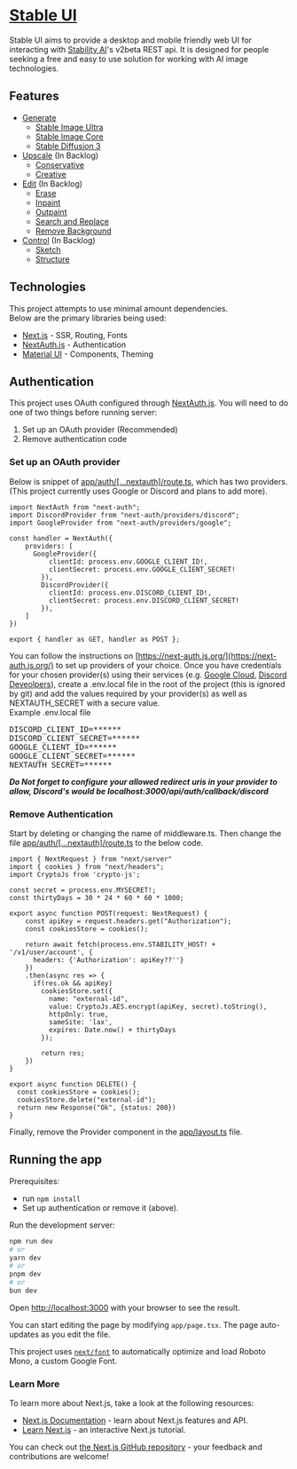 # [Stable UI](http://stableui.io)
Stable UI aims to provide a desktop and mobile friendly web UI for interacting with [Stability AI](https://stability.ai)'s v2beta REST api. It is designed for people seeking a free and easy to use solution for working with AI image technologies.

## Features
* [Generate](https://platform.stability.ai/docs/api-reference#tag/Generate)
    * [Stable Image Ultra](https://platform.stability.ai/docs/api-reference#tag/Generate/paths/~1v2beta~1stable-image~1generate~1ultra/post)
    * [Stable Image Core](https://platform.stability.ai/docs/api-reference#tag/Generate/paths/~1v2beta~1stable-image~1generate~1core/post)
    * [Stable Diffusion 3](https://platform.stability.ai/docs/api-reference#tag/Generate/paths/~1v2beta~1stable-image~1generate~1sd3/post)
* [Upscale](https://platform.stability.ai/docs/api-reference#tag/Upscale) (In Backlog)
    * [Conservative](https://platform.stability.ai/docs/api-reference#tag/Upscale/paths/~1v2beta~1stable-image~1upscale~1conservative/post)
    * [Creative](https://platform.stability.ai/docs/api-reference#tag/Upscale/paths/~1v2beta~1stable-image~1upscale~1creative/post)
* [Edit](https://platform.stability.ai/docs/api-reference#tag/Edit) (In Backlog)
    * [Erase](https://platform.stability.ai/docs/api-reference#tag/Edit/paths/~1v2beta~1stable-image~1edit~1erase/post)
    * [Inpaint](https://platform.stability.ai/docs/api-reference#tag/Edit/paths/~1v2beta~1stable-image~1edit~1inpaint/post)
    * [Outpaint](https://platform.stability.ai/docs/api-reference#tag/Edit/paths/~1v2beta~1stable-image~1edit~1outpaint/post)
    * [Search and Replace](https://platform.stability.ai/docs/api-reference#tag/Edit/paths/~1v2beta~1stable-image~1edit~1search-and-replace/post)
    * [Remove Background](https://platform.stability.ai/docs/api-reference#tag/Edit/paths/~1v2beta~1stable-image~1edit~1remove-background/post)
* [Control](https://platform.stability.ai/docs/api-reference#tag/Control) (In Backlog)
    * [Sketch](https://platform.stability.ai/docs/api-reference#tag/Control/paths/~1v2beta~1stable-image~1control~1sketch/post)
    * [Structure](https://platform.stability.ai/docs/api-reference#tag/Control/paths/~1v2beta~1stable-image~1control~1structure/post)

## Technologies
This project attempts to use minimal amount dependencies.<br>
Below are the primary libraries being used:
* [Next.js](https://nextjs.org/) - SSR, Routing, Fonts
* [NextAuth.js](https://next-auth.js.org/) - Authentication
* [Material UI](https://mui.com/) - Components, Theming

## Authentication
This project uses OAuth configured through [NextAuth.js](https://next-auth.js.org/). You will need to do one of two things before running server:
1. Set up an OAuth provider (Recommended)
2. Remove authentication code

### Set up an OAuth provider

Below is snippet of [app/auth/[...nextauth]/route.ts](https://github.com/thejaxonhill/stableui/blob/main/app/api/auth/%5B...nextauth%5D/route.ts), which has two providers. (This project currently uses Google or Discord and plans to add more). 

```code
import NextAuth from "next-auth";
import DiscordProvider from "next-auth/providers/discord";
import GoogleProvider from "next-auth/providers/google";

const handler = NextAuth({
    providers: [
      GoogleProvider({
          clientId: process.env.GOOGLE_CLIENT_ID!,
          clientSecret: process.env.GOOGLE_CLIENT_SECRET!
        }),
        DiscordProvider({
          clientId: process.env.DISCORD_CLIENT_ID!,
          clientSecret: process.env.DISCORD_CLIENT_SECRET!
        }),
    ]
})

export { handler as GET, handler as POST };
```

You can follow the instructions on [https://next-auth.js.org/](https://next-auth.js.org/) to set up providers of your choice. Once you have credentials for your chosen provider(s) using their services (e.g. [Google Cloud](https://console.cloud.google.com/apis/credentials), [Discord Deveolpers](https://discord.com/developers/applications)), create a .env.local file in the root of the project (this is ignored by git) and add the values required by your provider(s) as well as NEXTAUTH_SECRET with a secure value.<br>
Example .env.local file
<pre>
DISCORD_CLIENT_ID=******
DISCORD_CLIENT_SECRET=******
GOOGLE_CLIENT_ID=******
GOOGLE_CLIENT_SECRET=******
NEXTAUTH_SECRET=******
</pre>

***Do Not forget to configure your allowed redirect uris in your provider to allow, Discord's would be localhost:3000/api/auth/callback/discord***

### Remove Authentication
Start by deleting or changing the name of middleware.ts. Then change the file [app/auth/[...nextauth]/route.ts](https://github.com/thejaxonhill/stableui/blob/main/app/api/auth/%5B...nextauth%5D/route.ts) to the below code.
```code
import { NextRequest } from "next/server"
import { cookies } from "next/headers";
import CryptoJs from 'crypto-js';

const secret = process.env.MYSECRET!;
const thirtyDays = 30 * 24 * 60 * 60 * 1000;

export async function POST(request: NextRequest) {
    const apiKey = request.headers.get("Authorization");
    const cookiesStore = cookies();
    
    return await fetch(process.env.STABILITY_HOST! + '/v1/user/account', {
      headers: {'Authorization': apiKey??''}
    })
    .then(async res => {
      if(res.ok && apiKey) 
        cookiesStore.set({
          name: "external-id",
          value: CryptoJs.AES.encrypt(apiKey, secret).toString(),
          httpOnly: true,
          sameSite: 'lax',
          expires: Date.now() + thirtyDays
        });
        
        return res;
    })
}

export async function DELETE() {
  const cookiesStore = cookies();
  cookiesStore.delete("external-id");
  return new Response("Ok", {status: 200})
}
```

Finally, remove the Provider component in the [app/layout.ts](https://github.com/thejaxonhill/stableui/blob/main/app/layout.tsx) file. 

## Running the app

Prerequisites:
* run ```npm install```
* Set up authentication or remove it (above).

Run the development server:

```bash
npm run dev
# or
yarn dev
# or
pnpm dev
# or
bun dev
```

Open [http://localhost:3000](http://localhost:3000) with your browser to see the result.

You can start editing the page by modifying `app/page.tsx`. The page auto-updates as you edit the file.

This project uses [`next/font`](https://nextjs.org/docs/basic-features/font-optimization) to automatically optimize and load Roboto Mono, a custom Google Font.

### Learn More

To learn more about Next.js, take a look at the following resources:

- [Next.js Documentation](https://nextjs.org/docs) - learn about Next.js features and API.
- [Learn Next.js](https://nextjs.org/learn) - an interactive Next.js tutorial.

You can check out [the Next.js GitHub repository](https://github.com/vercel/next.js/) - your feedback and contributions are welcome!